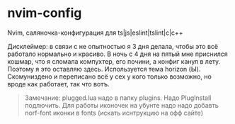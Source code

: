 # nvim-config
Nvim, саляночка-конфигурация для ts|js|eslint|tslint|c|c++

Дисклеймер: в связи с не опытностью я 3 дня делала, чтобы это всё работало нормально и красиво. В ночь с 4 дня на пятый мне приснился кошмар, что я сломала компухтер, его почини, а конфиг канул в лету. Поэтому я это оставляю здесь. Используется тема horizon (Ы). Скомуниздено и переписано всё у сех у кого только возможно, но вроде как работает, так что вотъ. 

> Замечание: plugged.lua надо в папку plugins. Надо PlugInstall подлючить. 
> Для работы иконочек на убунте надо надо добавть norf-font иконки в fonts (искать иснтрукцию на офф сайте)
